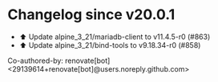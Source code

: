 # Changelog since v20.0.1
- ⬆️ Update alpine_3_21/mariadb-client to v11.4.5-r0 (#863) 
- ⬆️ Update alpine_3_21/bind-tools to v9.18.34-r0 (#858)

Co-authored-by: renovate[bot] <29139614+renovate[bot]@users.noreply.github.com> 
